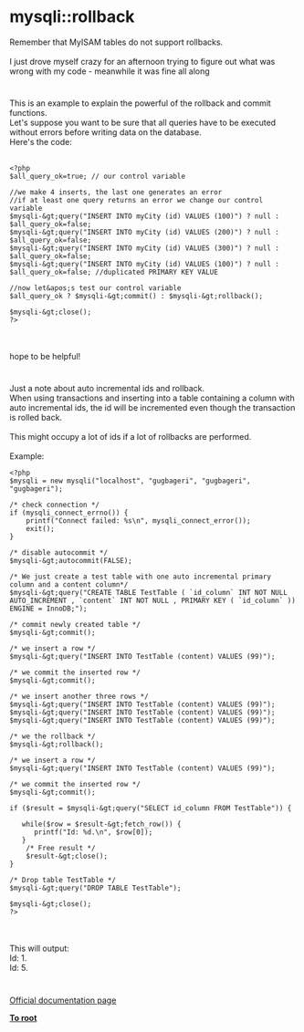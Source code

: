# mysqli::rollback



Remember that MyISAM tables do not support rollbacks.<br><br>I just drove myself crazy for an afternoon trying to figure out what was wrong with my code - meanwhile it was fine all along  

#

This is an example to explain the powerful of the rollback and commit functions.<br>Let&apos;s suppose you want to be sure that all queries have to be executed without errors before writing data on the database.<br>Here&apos;s the code:<br><br>

```
<?php
$all_query_ok=true; // our control variable

//we make 4 inserts, the last one generates an error
//if at least one query returns an error we change our control variable
$mysqli-&gt;query("INSERT INTO myCity (id) VALUES (100)") ? null : $all_query_ok=false;
$mysqli-&gt;query("INSERT INTO myCity (id) VALUES (200)") ? null : $all_query_ok=false;
$mysqli-&gt;query("INSERT INTO myCity (id) VALUES (300)") ? null : $all_query_ok=false;
$mysqli-&gt;query("INSERT INTO myCity (id) VALUES (100)") ? null : $all_query_ok=false; //duplicated PRIMARY KEY VALUE

//now let&apos;s test our control variable
$all_query_ok ? $mysqli-&gt;commit() : $mysqli-&gt;rollback();

$mysqli-&gt;close();
?>
```
<br><br>hope to be helpful!  

#

Just a note about auto incremental ids and rollback.<br>When using transactions and inserting into a table containing a column with auto incremental ids, the id will be incremented even though the transaction is rolled back.<br><br>This might occupy a lot of ids if a lot of rollbacks are performed.<br><br>Example:<br>

```
<?php
$mysqli = new mysqli("localhost", "gugbageri", "gugbageri", "gugbageri");

/* check connection */
if (mysqli_connect_errno()) {
    printf("Connect failed: %s\n", mysqli_connect_error());
    exit();
}

/* disable autocommit */
$mysqli-&gt;autocommit(FALSE);

/* We just create a test table with one auto incremental primary column and a content column*/
$mysqli-&gt;query("CREATE TABLE TestTable ( `id_column` INT NOT NULL  AUTO_INCREMENT , `content` INT NOT NULL , PRIMARY KEY ( `id_column` )) ENGINE = InnoDB;");

/* commit newly created table */
$mysqli-&gt;commit();

/* we insert a row */
$mysqli-&gt;query("INSERT INTO TestTable (content) VALUES (99)");

/* we commit the inserted row */
$mysqli-&gt;commit();

/* we insert another three rows */
$mysqli-&gt;query("INSERT INTO TestTable (content) VALUES (99)");
$mysqli-&gt;query("INSERT INTO TestTable (content) VALUES (99)");
$mysqli-&gt;query("INSERT INTO TestTable (content) VALUES (99)");

/* we the rollback */
$mysqli-&gt;rollback();

/* we insert a row */
$mysqli-&gt;query("INSERT INTO TestTable (content) VALUES (99)");

/* we commit the inserted row */
$mysqli-&gt;commit();

if ($result = $mysqli-&gt;query("SELECT id_column FROM TestTable")) {

   while($row = $result-&gt;fetch_row()) {
      printf("Id: %d.\n", $row[0]);
   }
    /* Free result */
    $result-&gt;close();
}

/* Drop table TestTable */
$mysqli-&gt;query("DROP TABLE TestTable");

$mysqli-&gt;close();
?>
```
<br><br>This will output:<br>Id: 1.<br>Id: 5.  

#

[Official documentation page](https://www.php.net/manual/en/mysqli.rollback.php)

**[To root](/README.md)**